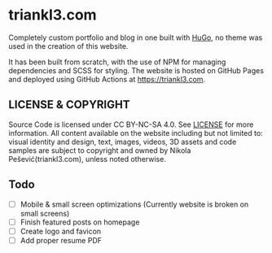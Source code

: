 # triankl3.com
Completely custom portfolio and blog in one built with [HuGo](https://gohugo.io/), no theme was used in the creation of this website. 

It has been built from scratch, with the use of NPM for managing dependencies and SCSS for styling. The website is hosted on GitHub Pages and deployed using GitHub Actions at https://triankl3.com.

## LICENSE & COPYRIGHT
Source Code is licensed under CC BY-NC-SA 4.0. See [LICENSE](LICENSE) for more information.
All content available on the website including but not limited to: visual identity and design, text, images, videos, 3D assets and code samples are subject to copyright and owned by Nikola Pešević(triankl3.com), unless noted otherwise.

## Todo
- [ ] Mobile & small screen optimizations (Currently website is broken on small screens)
- [ ] Finish featured posts on homepage
- [ ] Create logo and favicon
- [ ] Add proper resume PDF